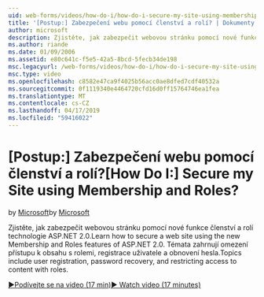 ```yaml
---
uid: web-forms/videos/how-do-i/how-do-i-secure-my-site-using-membership-and-roles
title: '[Postup:] Zabezpečení webu pomocí členství a rolí? | Dokumenty Microsoft'
author: microsoft
description: Zjistěte, jak zabezpečit webovou stránku pomocí nové funkce členství a rolí technologie ASP.NET 2.0. Mezi témata patří, registrace uživatele, obnovení hesla a restricti...
ms.author: riande
ms.date: 01/09/2006
ms.assetid: e80c641c-f5e5-42a5-8bcd-5fecb34de198
msc.legacyurl: /web-forms/videos/how-do-i/how-do-i-secure-my-site-using-membership-and-roles
msc.type: video
ms.openlocfilehash: c8582e47ca9f4025b56acc0ae8dfed7cdf40532a
ms.sourcegitcommit: 0f1119340e4464720cfd16d0ff15764746ea1fea
ms.translationtype: MT
ms.contentlocale: cs-CZ
ms.lasthandoff: 04/17/2019
ms.locfileid: "59416022"
---
```

# <a name="how-do-i-secure-my-site-using-membership-and-roles"></a><span data-ttu-id="5a7d5-105">[Postup:] Zabezpečení webu pomocí členství a rolí?</span><span class="sxs-lookup"><span data-stu-id="5a7d5-105">[How Do I:] Secure my Site using Membership and Roles?</span></span>

<span data-ttu-id="5a7d5-106">by [Microsoft](https://github.com/microsoft)</span><span class="sxs-lookup"><span data-stu-id="5a7d5-106">by [Microsoft](https://github.com/microsoft)</span></span>

<span data-ttu-id="5a7d5-107">Zjistěte, jak zabezpečit webovou stránku pomocí nové funkce členství a rolí technologie ASP.NET 2.0.</span><span class="sxs-lookup"><span data-stu-id="5a7d5-107">Learn how to secure a web site using the new Membership and Roles features of ASP.NET 2.0.</span></span> <span data-ttu-id="5a7d5-108">Témata zahrnují omezení přístupu k obsahu s rolemi, registrace uživatele a obnovení hesla.</span><span class="sxs-lookup"><span data-stu-id="5a7d5-108">Topics include user registration, password recovery, and restricting access to content with roles.</span></span>

[<span data-ttu-id="5a7d5-109">&#9654;Podívejte se na video (17 min)</span><span class="sxs-lookup"><span data-stu-id="5a7d5-109">&#9654; Watch video (17 minutes)</span></span>](https://channel9.msdn.com/Blogs/ASP-NET-Site-Videos/how-do-i-secure-my-site-using-membership-and-roles)
